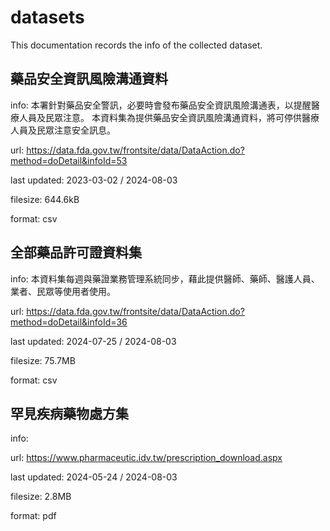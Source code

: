 # datasets

This documentation records the info of the collected dataset.

## 藥品安全資訊風險溝通資料

info: 本署針對藥品安全警訊，必要時會發布藥品安全資訊風險溝通表，以提醒醫療人員及民眾注意。 本資料集為提供藥品安全資訊風險溝通資料，將可停供醫療人員及民眾注意安全訊息。

url: https://data.fda.gov.tw/frontsite/data/DataAction.do?method=doDetail&infoId=53

last updated: 2023-03-02 / 2024-08-03

filesize: 644.6kB

format: csv

## 全部藥品許可證資料集

info: 本資料集每週與藥證業務管理系統同步，藉此提供醫師、藥師、醫護人員、業者、民眾等使用者使用。

url: https://data.fda.gov.tw/frontsite/data/DataAction.do?method=doDetail&infoId=36

last updated: 2024-07-25 / 2024-08-03

filesize: 75.7MB

format: csv

## 罕見疾病藥物處方集

info: 

url: https://www.pharmaceutic.idv.tw/prescription_download.aspx

last updated: 2024-05-24 / 2024-08-03

filesize: 2.8MB

format: pdf